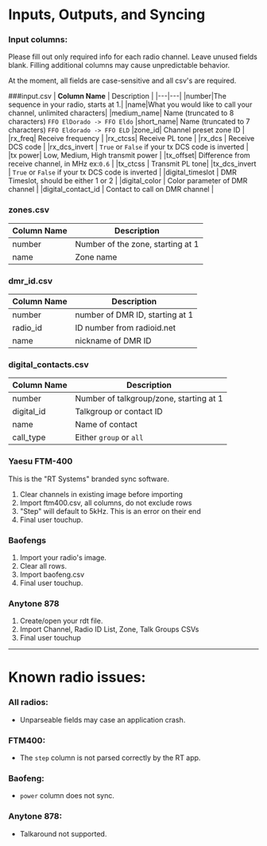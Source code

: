 # Inputs, Outputs, and Syncing

### Input columns:
Please fill out only required info for each radio channel.
Leave unused fields blank. Filling additional columns may cause
unpredictable behavior.

At the moment, all fields are case-sensitive and all csv's are required.

###input.csv
| **Column Name** | Description |
|---|---|
|number|The sequence in your radio, starts at 1.|
|name|What you would like to call your channel, unlimited characters|
|medium_name| Name (truncated to 8 characters) `FFO ElDorado -> FFO Eldo`
|short_name| Name (truncated to 7 characters) `FFO Eldorado -> FFO ELD`
|zone_id| Channel preset zone ID |
|rx_freq| Receive frequency |
|rx_ctcss| Receive PL tone |
|rx_dcs | Receive DCS code |
|rx_dcs_invert |  `True` or `False` if your tx DCS code is inverted |
|tx power| Low, Medium, High transmit power |
|tx_offset| Difference from receive channel, in MHz ex:`0.6` |
|tx_ctcss | Transmit PL tone|
|tx_dcs_invert | `True` or `False` if your tx DCS code is inverted |
|digital_timeslot | DMR Timeslot, should be either 1 or 2 |
|digital_color | Color parameter of DMR channel |
|digital_contact_id | Contact to call on DMR channel |
### zones.csv
| **Column Name** | Description |
|---|---|
|number| Number of the zone, starting at 1|
|name| Zone name |
### dmr_id.csv
| **Column Name** | Description |
|---|---|
|number | number of DMR ID, starting at 1|
|radio_id | ID number from radioid.net
|name | nickname of DMR ID|
### digital_contacts.csv
| **Column Name** | Description |
|---|---|
|number|Number of talkgroup/zone, starting at 1|
|digital_id|Talkgroup or contact ID|
|name|Name of contact|
|call_type|Either `group` or `all`

### Yaesu FTM-400
This is the "RT Systems" branded sync software.

1. Clear channels in existing image before importing
1. Import ftm400.csv, all columns, do not exclude rows
1. "Step" will default to 5kHz. This is an error on their end
1. Final user touchup.

### Baofengs
1. Import your radio's image.
1. Clear all rows.
1. Import baofeng.csv
1. Final user touchup.

### Anytone 878
1. Create/open your rdt file.
1. Import Channel, Radio ID List, Zone, Talk Groups CSVs
1. Final user touchup

***
# Known radio issues:

### All radios:
* Unparseable fields may case an application crash.
### FTM400: 
* The `step` column is not parsed correctly by the RT app.
### Baofeng:
* `power` column does not sync.
### Anytone 878:
* Talkaround not supported.
